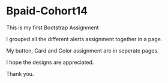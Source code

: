 # Bpaid-Cohort14
This is my first Bootstrap Assignment


I grouped all the different alerts assignment together in a page.

My button, Card and Color assignment are in seperate pages.

I hope the designs are appreciated.

Thank you.